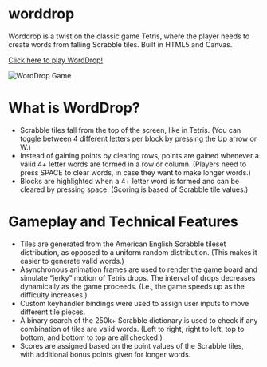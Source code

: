 # worddrop

Worddrop is a twist on the classic game Tetris, where the player needs to create words from falling Scrabble tiles. Built in HTML5 and Canvas. 

[Click here to play WordDrop!](https://guanw88.github.io/worddrop)

![WordDrop Game](http://www.george-wang.com/images/worddrop.gif "WordDrop in Action")


# What is WordDrop?
* Scrabble tiles fall from the top of the screen, like in Tetris. (You can toggle between 4 different letters per block by pressing the Up arrow or W.)
* Instead of gaining points by clearing rows, points are gained whenever a valid 4+ letter words are formed in a row or column. (Players need to press SPACE to clear words, in case they want to make longer words.)
* Blocks are highlighted when a 4+ letter word is formed and can be cleared by pressing space. (Scoring is based of Scrabble tile values.)

# Gameplay and Technical Features
* Tiles are generated from the American English Scrabble tileset distribution, as opposed to a uniform random distribution. (This makes it easier to generate valid words.)
* Asynchronous animation frames are used to render the game board and simulate “jerky” motion of Tetris drops. The interval of drops decreases dynamically as the game proceeds. (I.e., the game speeds up as the difficulty increases.)
* Custom keyhandler bindings were used to assign user inputs to move different tile pieces. 
* A binary search of the 250k+ Scrabble dictionary is used to check if any combination of tiles are valid words. (Left to right, right to left, top to bottom, and bottom to top are all checked.)
* Scores are assigned based on the point values of the Scrabble tiles, with additional bonus points given for longer words.
